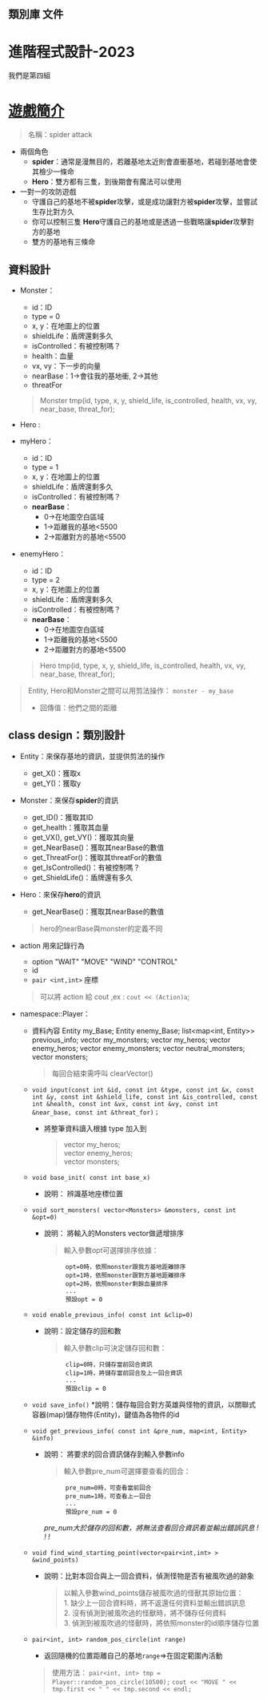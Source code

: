 ## 類別庫 文件
# 進階程式設計-2023
我們是第四組
# [遊戲簡介]( https://www.codingame.com/multiplayer/bot-programming/spring-challenge-2022)
> 名稱：spider attack
* 兩個角色
	* **spider**：通常是漫無目的，若離基地太近則會直衝基地，若碰到基地會使其檢少一條命
	* **Hero**：雙方都有三隻，到後期會有魔法可以使用
* 一對一的攻防遊戲
	* 守護自己的基地不被**spider**攻擊，或是成功讓對方被**spider**攻擊，並嘗試生存比對方久
	* 你可以控制三隻 **Hero**守護自己的基地或是透過一些戰略讓**spider**攻擊對方的基地
	* 雙方的基地有三條命
	
## 資料設計
* Monster：
	* id：ID
	* type = 0
	* x, y：在地圖上的位置
	* shieldLife：盾牌還剩多久
	* isControlled：有被控制嗎？
	* health：血量
	* vx, vy：下一步的向量
	* nearBase：1&rarr;會往我的基地衝, 2&rarr;其他
	* threatFor

	> Monster tmp(id, type, x, y, shield_life, is_controlled, health, vx, vy, near_base, threat_for);
 * Hero :
  * myHero：
    * id：ID
    * type = 1
    * x, y：在地圖上的位置
    * shieldLife：盾牌還剩多久
    * isControlled：有被控制嗎？
    * **nearBase**：
      * 0&rarr;在地圖空白區域
      * 1&rarr;距離我的基地<5500
      * 2&rarr;距離對方的基地<5500
  * enemyHero：
    * id：ID
    * type = 2
    * x, y：在地圖上的位置
    * shieldLife：盾牌還剩多久
    * isControlled：有被控制嗎？
    * **nearBase**：
      * 0&rarr;在地圖空白區域
      * 1&rarr;距離我的基地<5500
      * 2&rarr;距離對方的基地<5500
	> Hero tmp(id, type, x, y, shield_life, is_controlled, health, vx, vy, near_base, threat_for);

		
> Entity, Hero和Monster之間可以用剪法操作：
> `monster - my_base `
> * 回傳值：他們之間的距離

## class design：類別設計

* Entity：來保存基地的資訊，並提供剪法的操作
	* get_X()：獲取x
	* get_Y()：獲取y
* Monster：來保存**spider**的資訊
	* get_ID()：獲取其ID
	* get_health：獲取其血量
	* get_VX(), get_VY()：獲取其向量
	* get_NearBase()：獲取其nearBase的數值
	* get_ThreatFor()：獲取其threatFor的數值
 	* get_IsControlled()：有被控制嗎？
 	* get_ShieldLife()：盾牌還有多久
* Hero：來保存**hero**的資訊
	* get_NearBase()：獲取其nearBase的數值
	> hero的nearBase與monster的定義不同
* action 用來記錄行為
	* option "WAIT" "MOVE" "WIND" "CONTROL"
	* id
	* `pair <int,int>` 座標
	> 可以將 action 給 cout ,ex : `cout << (Action)a`;
* namespace::Player：

	* 資料內容
		Entity my_Base;
		Entity enemy_Base;
		list<map<int, Entity>> previous_info;
		vector<Monsters> my_monsters;
		vector<Hero> my_heros;
		vector<Hero> enemy_heros;
		vector<Monsters> enemy_monsters;
		vector<Monsters> neutral_monsters;
		vector<Monsters> monsters;
		> 每回合結束需呼叫 clearVector() 
	* `void input(const int &id, const int &type, const int &x, const int &y, const int &shield_life, const int &is_controlled, const int &health, const int &vx, const int &vy, const int &near_base, const int &threat_for)；`
		* 將整筆資料讀入根據 type 加入到 
			> vector<Hero> my_heros;  
			vector<Hero> enemy_heros;  
			vector<Monsters> monsters;

    * `void base_init( const int base_x)`

        * 說明：
            辨識基地座標位置
  
    * `void sort_monsters( vector<Monsters> &monsters, const int &opt=0)`

        * 說明：
            將輸入的Monsters vector做遞增排序

			>   輸入參數opt可選擇排序依據：  
			  
					opt=0時，依照monster跟我方基地距離排序  
					opt=1時，依照monster跟對方基地距離排序  
					opt=2時，依照monster剩餘血量排序  
					...  
				    預設opt = 0

    * `void enable_previous_info( const int &clip=0)`
        * 說明：設定儲存的回和數
        
			> 輸入參數clip可決定儲存回和數：  
			  
					clip=0時，只儲存當前回合資訊  
					clip=1時，將儲存當前回合及上一回合資訊  
					...  
				    預設clip = 0  
  
	* `void save_info()`
		*說明：儲存每回合對方英雄與怪物的資訊，以關聯式容器(map)儲存物件(Entity)，鍵值為各物件的id
  
    * `void get_previous_info( const int &pre_num, map<int, Entity> &info)`

        * 說明：
            將要求的回合資訊儲存到輸入參數info
            
			> 輸入參數pre_num可選擇要查看的回合： 
			   
					pre_num=0時，可查看當前回合  
					pre_num=1時，可查看上一回合  
					...   
				    預設pre_num = 0  

            *pre_num大於儲存的回和數，將無法查看回合資訊看並輸出錯誤訊息 ! ! !*
  
    * `void find_wind_starting_point(vector<pair<int,int> > &wind_points)`

        * 說明：比對本回合與上一回合資料，偵測怪物是否有被風吹過的跡象

			> 以輸入參數wind_points儲存被風吹過的怪獸其原始位置：  
				1. 缺少上一回合資料時，將不返還任何資料並輸出錯誤訊息  
				2. 沒有偵測到被風吹過的怪獸時，將不儲存任何資料  
				3. 偵測到被風吹過的怪獸時，將依照monster的id順序儲存位置
				
	* `pair<int, int> random_pos_circle(int range) `
		* 返回隨機的位置距離自己的基地`range`=>在固定範圍內活動

		> 使用方法：
			`pair<int, int> tmp = Player::random_pos_circle(10500);`
	 		`cout << "MOVE " << tmp.first << " " << tmp.second << endl;`
